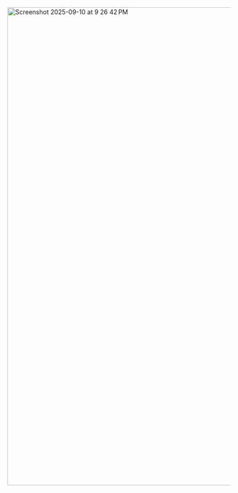 <img width="1920" height="1080" alt="Screenshot 2025-09-10 at 9 26 42 PM" src="https://github.com/user-attachments/assets/e336ca85-0788-4306-b2f8-e68ee1ce1f44" />
